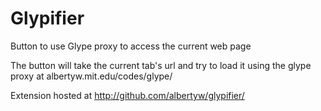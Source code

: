 Glypifier
=========

Button to use Glype proxy to access the current web page

The button will take the current tab's url and try to load it using
the glype proxy at albertyw.mit.edu/codes/glype/

Extension hosted at http://github.com/albertyw/glypifier/
